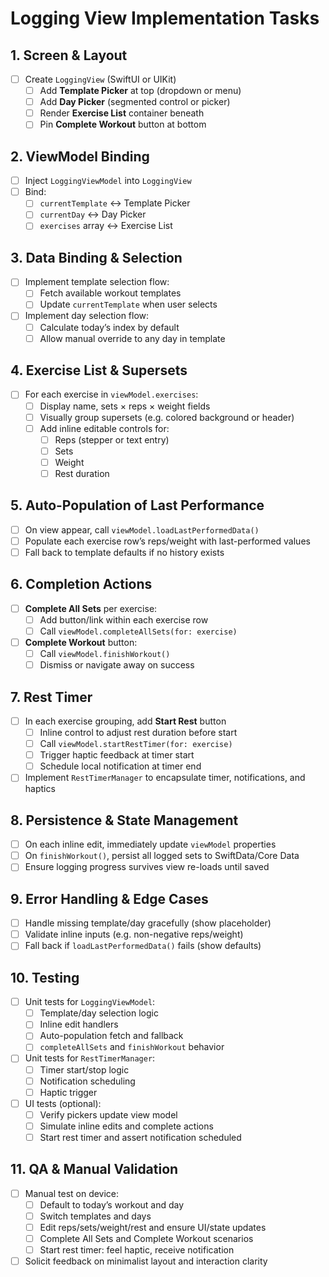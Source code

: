 # Logging View Implementation Tasks

## 1. Screen & Layout  
- [ ] Create `LoggingView` (SwiftUI or UIKit)  
  - [ ] Add **Template Picker** at top (dropdown or menu)  
  - [ ] Add **Day Picker** (segmented control or picker)  
  - [ ] Render **Exercise List** container beneath  
  - [ ] Pin **Complete Workout** button at bottom  

## 2. ViewModel Binding  
- [ ] Inject `LoggingViewModel` into `LoggingView`  
- [ ] Bind:  
  - [ ] `currentTemplate` ↔ Template Picker  
  - [ ] `currentDay` ↔ Day Picker  
  - [ ] `exercises` array ↔ Exercise List  

## 3. Data Binding & Selection  
- [ ] Implement template selection flow:  
  - [ ] Fetch available workout templates  
  - [ ] Update `currentTemplate` when user selects  
- [ ] Implement day selection flow:  
  - [ ] Calculate today’s index by default  
  - [ ] Allow manual override to any day in template  

## 4. Exercise List & Supersets  
- [ ] For each exercise in `viewModel.exercises`:  
  - [ ] Display name, sets × reps × weight fields  
  - [ ] Visually group supersets (e.g. colored background or header)  
  - [ ] Add inline editable controls for:  
    - [ ] Reps (stepper or text entry)  
    - [ ] Sets  
    - [ ] Weight  
    - [ ] Rest duration  

## 5. Auto-Population of Last Performance  
- [ ] On view appear, call `viewModel.loadLastPerformedData()`  
- [ ] Populate each exercise row’s reps/weight with last-performed values  
- [ ] Fall back to template defaults if no history exists  

## 6. Completion Actions  
- [ ] **Complete All Sets** per exercise:  
  - [ ] Add button/link within each exercise row  
  - [ ] Call `viewModel.completeAllSets(for: exercise)`  
- [ ] **Complete Workout** button:  
  - [ ] Call `viewModel.finishWorkout()`  
  - [ ] Dismiss or navigate away on success  

## 7. Rest Timer  
- [ ] In each exercise grouping, add **Start Rest** button  
  - [ ] Inline control to adjust rest duration before start  
  - [ ] Call `viewModel.startRestTimer(for: exercise)`  
  - [ ] Trigger haptic feedback at timer start  
  - [ ] Schedule local notification at timer end  
- [ ] Implement `RestTimerManager` to encapsulate timer, notifications, and haptics  

## 8. Persistence & State Management  
- [ ] On each inline edit, immediately update `viewModel` properties  
- [ ] On `finishWorkout()`, persist all logged sets to SwiftData/Core Data  
- [ ] Ensure logging progress survives view re-loads until saved  

## 9. Error Handling & Edge Cases  
- [ ] Handle missing template/day gracefully (show placeholder)  
- [ ] Validate inline inputs (e.g. non-negative reps/weight)  
- [ ] Fall back if `loadLastPerformedData()` fails (show defaults)  

## 10. Testing  
- [ ] Unit tests for `LoggingViewModel`:  
  - [ ] Template/day selection logic  
  - [ ] Inline edit handlers  
  - [ ] Auto-population fetch and fallback  
  - [ ] `completeAllSets` and `finishWorkout` behavior  
- [ ] Unit tests for `RestTimerManager`:  
  - [ ] Timer start/stop logic  
  - [ ] Notification scheduling  
  - [ ] Haptic trigger  
- [ ] UI tests (optional):  
  - [ ] Verify pickers update view model  
  - [ ] Simulate inline edits and complete actions  
  - [ ] Start rest timer and assert notification scheduled  

## 11. QA & Manual Validation  
- [ ] Manual test on device:  
  - [ ] Default to today’s workout and day  
  - [ ] Switch templates and days  
  - [ ] Edit reps/sets/weight/rest and ensure UI/state updates  
  - [ ] Complete All Sets and Complete Workout scenarios  
  - [ ] Start rest timer: feel haptic, receive notification  
- [ ] Solicit feedback on minimalist layout and interaction clarity  